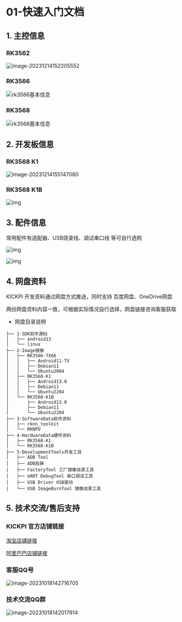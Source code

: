 # 01-快速入门文档





## 1. 主控信息

### RK3562

![image-20231214152205552](http://tanzhtanzh.oss-cn-shenzhen.aliyuncs.com/img/image-20231214152205552.png)



### RK3566

![rk3566基本信息](http://tanzhtanzh.oss-cn-shenzhen.aliyuncs.com/img/rk3566bd.png)



### RK3568

![rk3568基本信息](http://tanzhtanzh.oss-cn-shenzhen.aliyuncs.com/img/rk3568bd.png)



## 2. 开发板信息

### RK3568 K1

![image-20231214155147080](http://tanzhtanzh.oss-cn-shenzhen.aliyuncs.com/img/image-20231214155147080.png)



### RK3568 K1B

![img](http://tanzhtanzh.oss-cn-shenzhen.aliyuncs.com/img/O1CN01gkMedU29djTdYp9KH_!!2216870748091.jpg)



## 3. 配件信息

常用配件有适配器、USB烧录线、调试串口线 等可自行选购

![img](http://tanzhtanzh.oss-cn-shenzhen.aliyuncs.com/img/O1CN01kcjuvi29djTNDfOhy_!!2216870748091.jpg)



![img](http://tanzhtanzh.oss-cn-shenzhen.aliyuncs.com/img/O1CN01fnKIlL29djThiLgdR_!!2216870748091.jpg)





## 4. 网盘资料

KICKPI 开发资料通过网盘方式推送，同时支持 百度网盘、OneDrive网盘

两份网盘资料内容一致，可根据实际情况自行选择，网盘链接咨询客服获取



* 网盘目录说明

```
├── 1-SDK软件源码
│   ├── android13
│   └── linux
├── 2-Image镜像
│   ├── RK3566-TX66
│   │   ├── Android11-TV
│   │   ├── Debian11
│   │   └── Ubuntu2004
│   ├── RK3568-K1
│   │   ├── Android13.0
│   │   ├── Debian11
│   │   └── Ubuntu2204
│   └── RK3568-K1B
│       ├── Android13.0
│       ├── Debian11
│       └── Ubuntu2204
├── 3-SoftwareData软件资料
│   ├── rknn_toolkit
│   └── RKNPU
├── 4-HardwareData硬件资料
│   ├── RK3568-K1
│   └── RK3568-K1B
├── 5-DevelopmentTools开发工具
│   ├── ADB Tool
│   ├── ADB投屏
│   ├── FactoryTool 工厂镜像烧录工具
│   ├── UART DebugTool 串口调试工具
│   ├── USB Driver USB驱动
│   └── USB ImageBurnTool 镜像烧录工具
```



## 5. 技术交流/售后支持

### KICKPI 官方店铺链接

[淘宝店铺链接](https://shop183733283.taobao.com/?spm=a230r.7195193.1997079397.2.10f76f498zHqMG)

[阿里巴巴店铺链接](https://shop122g2107958t7.1688.com/page/index.html?spm=0.0.wp_pc_common_header_companyName_undefined.0)



### 客服QQ号

![image-20231018142716705](http://tanzhtanzh.oss-cn-shenzhen.aliyuncs.com/img/image-20231018142716705.png)



### 技术交流QQ群

![image-20231018142017914](http://tanzhtanzh.oss-cn-shenzhen.aliyuncs.com/img/image-20231018142017914.png)

